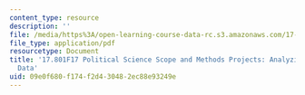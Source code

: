 ```yaml
---
content_type: resource
description: ''
file: /media/https%3A/open-learning-course-data-rc.s3.amazonaws.com/17-801-political-science-scope-and-methods-fall-2017/09e0f680f174f2d430482ec88e93249e_MIT17_801F17_CubaData.pdf
file_type: application/pdf
resourcetype: Document
title: '17.801F17 Political Science Scope and Methods Projects: Analyzing the Cuba
  Data'
uid: 09e0f680-f174-f2d4-3048-2ec88e93249e
---
```

